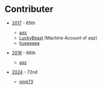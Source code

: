 # Contributer
- [2017](https://github.com/orgs/suiranfes/teams/2017) - 65th
  - [aqz](https://github.com/tamaina)
  - [LuckyBeast](https://github.com/LuckyBeast) (Machine Account of aqz)
  - [hueeeeee](https://github.com/aieeeee)  

- [2018](https://github.com/orgs/suiranfes/teams/2018) - 66th
  - [aqz](https://github.com/tamaina)

- [2024](https://github.com/orgs/suiranfes/teams/2024) - 72nd
  - [mint73](https://github.com/mint73)
